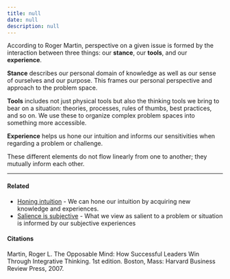 ```yaml
---
title: null
date: null
description: null
---
```


According to Roger Martin, perspective on a given issue is formed by the interaction between three things: our **stance**, our **tools**, and our **experience**.

**Stance** describes our personal domain of knowledge as well as our sense of ourselves and our purpose. This frames our personal perspective and approach to the problem space.

**Tools** includes not just physical tools but also the thinking tools we bring to bear on a situation: theories, processes, rules of thumbs, best practices, and so on. We use these to organize complex problem spaces into something more accessible.

**Experience** helps us hone our intuition and informs our sensitivities when regarding a problem or challenge.

These different elements do not flow linearly from one to another; they mutually inform each other.

---

#### Related

-   [Honing intuition](https://publish.obsidian.md/mobydiction/notes/Honing+intuition) \- We can hone our intuition by acquiring new knowledge and experiences.
-   [Salience is subjective](https://publish.obsidian.md/mobydiction/notes/Salience+is+subjective) \- What we view as salient to a problem or situation is informed by our subjective experiences

#### Citations

Martin, Roger L. The Opposable Mind: How Successful Leaders Win Through Integrative Thinking. 1st edition. Boston, Mass: Harvard Business Review Press, 2007.
